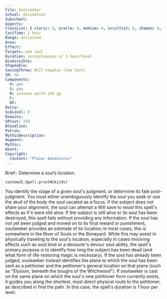```yaml
---
File: Soulseeker
School: divination
Subschool: 
Aspects: 
ClassList: { cleric: 8, oracle: 8, medium: 4, occultist: 6, shaman: 8, spiritualist: 6, witch: 8 }
CastTime: 1 hour
Range: unlimited
Area: 
Effect: 
Targets: one soul
Duration: instantaneous or 1 hour/level
Dismissible: 
Shapeable: 
SavingThrow: Will negates (see text)
SR: no
Components:
  V: yes
  S: yes
  M: incense worth 250 gp
  F: 
  DF: 
Deity: 
SLALevel: 8
Domains: 
GPCost: 250
Bloodline: 
Patron: 
MythicDescription: 
Augment: 
Mythic: 
Haunt: 
Copyright:
  Content: "Planar Adventures"
---
```

Brief:: Determine a soul’s location.

```dataviewjs
customJS.Spell.printWiki(dv)
```

You identify the stage of a given soul's judgment, or determine its fate post-judgment. You must either unambiguously identify  the soul you seek or use the skull of the body the soul vacated as a focus. If the subject does not share your alignment, the soul can attempt a Will save to resist this spell's effects as if it were still alive. If the subject is still alive or its soul has been destroyed, this spell fails without providing any information.  If the soul has not yet been judged and moved on to its final reward or punishment, soulseeker provides an estimate of its location; in most cases, this is somewhere in the River of Souls or the Boneyard. While this may assist in physically traveling to the soul's location, especially in cases involving effects such as soul bind or a devourer's devour soul ability, the spell's primary purpose is to identify how long the subject has been dead (and what form of life-restoring magic is necessary). If the soul has already been judged, soulseeker instead identifies the plane to which the soul has been sent as a petitioner and the petitioner's general location on that plane (such as "Elysium, beneath the boughs of the Witchwood").  If soulseeker is cast on the same plane on which the soul's new petitioner form currently exists, it guides you along the shortest, most direct physical route to the petitioner, as described in find the path. In this case, the spell's duration is 1 hour per level.
